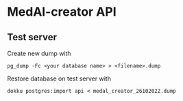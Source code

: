 # MedAl-creator API

## Test server

Create new dump with
```
pg_dump -Fc <your database name> > <filename>.dump
```

Restore database on test server with
```
dokku postgres:import api < medal_creator_26102022.dump
```
